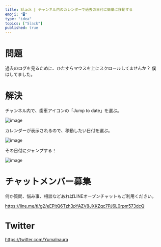 ```yaml
---
title: Slack | チャンネル内のカレンダーで過去の日付に簡単に移動する
emoji: "🖥"
type: "idea"
topics: ["Slack"]
published: true
---
```


# 問題

過去のログを見るために、ひたすらマウスを上にスクロールしてませんか？ 僕はしてました。

# 解決

チャンネル内で、歯車アイコンの「Jump to date」を選ぶ。

![image](https://qiita-image-store.s3.amazonaws.com/0/89618/d81e8fc4-b7f4-d690-0850-66c44c5999b7.png)

カレンダーが表示されるので、移動したい日付を選ぶ。

![image](https://qiita-image-store.s3.amazonaws.com/0/89618/dc5c1d77-9cb4-471e-4a2b-d87891c7987d.png)

その日付にジャンプする！

![image](https://qiita-image-store.s3.amazonaws.com/0/89618/c3018a66-67e0-f14e-8772-8235df23b84c.png)









<!-- Update From Qiita API -->

# チャットメンバー募集


何か質問、悩み事、相談などあればLINEオープンチャットもご利用ください。

https://line.me/ti/g2/eEPltQ6Tzh3pYAZV8JXKZqc7PJ6L0rpm573dcQ





# Twitter


https://twitter.com/YumaInaura


<!-- Update From Qiita API -->


